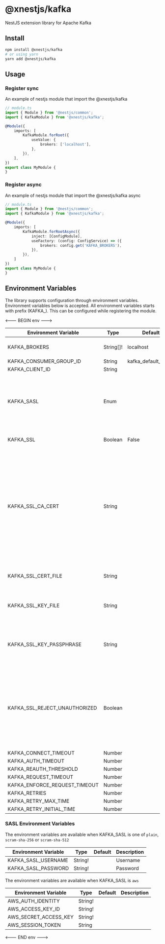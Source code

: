 # @xnestjs/kafka

NestJS extension library for Apache Kafka

## Install

```sh
npm install @xnestjs/kafka
# or using yarn
yarn add @xnestjs/kafka
```

## Usage

### Register sync

An example of nestjs module that import the @xnestjs/kafka

```ts
// module.ts
import { Module } from '@nestjs/common';
import { KafkaModule } from '@xnestjs/kafka';

@Module({
    imports: [
        KafkaModule.forRoot({
            useValue: {
                brokers: ['localhost'],
            },
        }),
    ],
})
export class MyModule {
}
```

### Register async

An example of nestjs module that import the @xnestjs/kafka async

```ts
// module.ts
import { Module } from '@nestjs/common';
import { KafkaModule } from '@xnestjs/kafka';

@Module({
    imports: [
        KafkaModule.forRootAsync({
            inject: [ConfigModule],
            useFactory: (config: ConfigService) => ({
                brokers: config.get('KAFKA_BROKERS'),
            }),
        }),
    ]
})
export class MyModule {
}
```

## Environment Variables

The library supports configuration through environment variables. Environment variables below is accepted.
All environment variables starts with prefix (KAFKA_). This can be configured while registering the module.

<--- BEGIN env --->

| Environment Variable          | Type      | Default             | Description                                                                                                                                                                                            |
|-------------------------------|-----------|---------------------|--------------------------------------------------------------------------------------------------------------------------------------------------------------------------------------------------------|
| KAFKA_BROKERS                 | String[]! | localhost           | Host names of Kafka brokers                                                                                                                                                                            |
| KAFKA_CONSUMER_GROUP_ID       | String    | kafka_default_group |                                                                                                                                                                                                        |
| KAFKA_CLIENT_ID               | String    |                     |                                                                                                                                                                                                        |
| KAFKA_SASL                    | Enum      |                     | Defines the SASL Mechanism. Accepted values are (`plain`, `scram-sha-256`, `scram-sha-512`, `aws`)                                                                                                     |
| KAFKA_SSL                     | Boolean   | False               | Enabled the SSL connection                                                                                                                                                                             |
| KAFKA_SSL_CA_CERT             | String    |                     | Optionally override the trusted CA certificates. Default is to trust the well-known CAs curated by Mozilla. Mozilla's CAs are completely replaced when CAs are explicitly specified using this option. |
| KAFKA_SSL_CERT_FILE           | String    |                     | The File that contains Cert chains in PEM format.                                                                                                                                                      |
| KAFKA_SSL_KEY_FILE            | String    |                     | The File that contains private keys in PEM format.                                                                                                                                                     |
| KAFKA_SSL_KEY_PASSPHRASE      | String    |                     | PFX or PKCS12 encoded private key and certificate chain.                                                                                                                                               |
| KAFKA_SSL_REJECT_UNAUTHORIZED | Boolean   |                     | If true the server will reject any connection which is notauthorized with the list of supplied CAs. This option only has an effect if requestCert is true.                                             |
| KAFKA_CONNECT_TIMEOUT         | Number    |                     |                                                                                                                                                                                                        |
| KAFKA_AUTH_TIMEOUT            | Number    |                     |                                                                                                                                                                                                        |
| KAFKA_REAUTH_THRESHOLD        | Number    |                     |                                                                                                                                                                                                        |
| KAFKA_REQUEST_TIMEOUT         | Number    |                     |                                                                                                                                                                                                        |
| KAFKA_ENFORCE_REQUEST_TIMEOUT | Number    |                     |                                                                                                                                                                                                        |
| KAFKA_RETRIES                 | Number    |                     |                                                                                                                                                                                                        |
| KAFKA_RETRY_MAX_TIME          | Number    |                     |                                                                                                                                                                                                        |
| KAFKA_RETRY_INITIAL_TIME      | Number    |                     |                                                                                                                                                                                                        |

### SASL Environment Variables

The environment variables are available when KAFKA_SASL is one of `plain`, `scram-sha-256` or `scram-sha-512`

| Environment Variable | Type    | Default | Description |
|----------------------|---------|---------|-------------|
| KAFKA_SASL_USERNAME  | String! |         | Username    |
| KAFKA_SASL_PASSWORD  | String! |         | Password    |

The environment variables are available when KAFKA_SASL is `aws`

| Environment Variable  | Type    | Default | Description |
|-----------------------|---------|---------|-------------|
| AWS_AUTH_IDENTITY     | String! |         |             |
| AWS_ACCESS_KEY_ID     | String! |         |             |
| AWS_SECRET_ACCESS_KEY | String! |         |             |
| AWS_SESSION_TOKEN     | String  |         |             |

<--- END env --->
